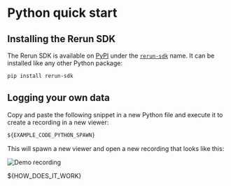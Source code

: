 # Python quick start

## Installing the Rerun SDK

The Rerun SDK is available on [PyPI](https://pypi.org/) under the
[`rerun-sdk`](https://pypi.org/project/rerun-sdk/) name. It can be installed like any other
Python package:

```sh
pip install rerun-sdk
```

## Logging your own data

Copy and paste the following snippet in a new Python file and execute it to create a recording in a new viewer:

```python
${EXAMPLE_CODE_PYTHON_SPAWN}
```

This will spawn a new viewer and open a new recording that looks like this:

![Demo recording](https://static.rerun.io/quickstart2_simple_cube/632a8f1c79f70a2355fad294fe085291fcf3a8ae/768w.png)

${HOW_DOES_IT_WORK}
